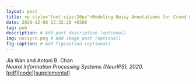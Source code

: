 ```yaml
---
layout: post
title: <p style="font-size:20px">Modeling Noisy Annotations for Crowd Counting</p>
date: 2020-12-08 13:32:20 +0300
tag: pub
description: # Add post description (optional)
img: noisycc.png # Add image post (optional)
fig-caption: # Add figcaption (optional)
---
```


Jia Wan and Antoni B. Chan  
<i>Neural Information Processing Systems (NeurIPS), 2020.</i>  
[[pdf](http://visal.cs.cityu.edu.hk/static/pubs/conf/nips2020-noisycc-web.pdf)][[code](https://github.com/jia-wan/NoisyCC-pytorch)][[supplemental](http://visal.cs.cityu.edu.hk/static/pubs/conf/nips2020-noisycc-supp.pdf)]

